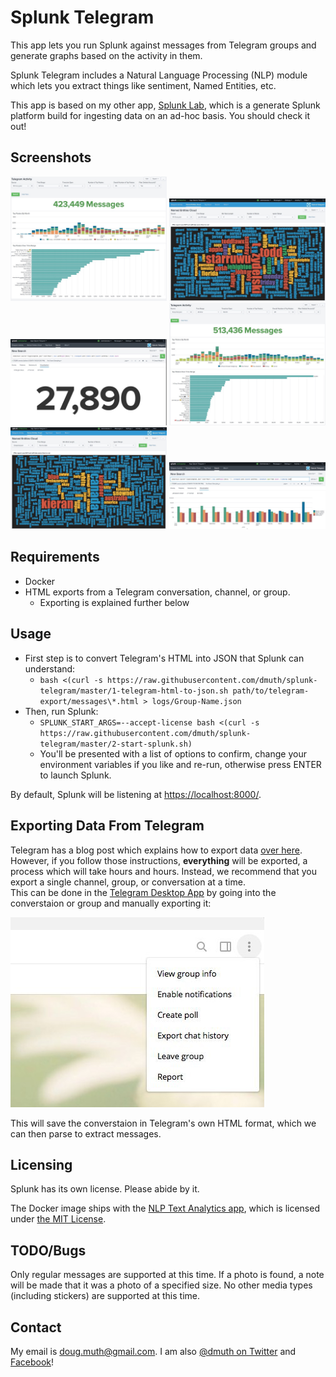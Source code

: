 
# Splunk Telegram

This app lets you run Splunk against messages from Telegram groups and generate
graphs based on the activity in them.

Splunk Telegram includes a Natural Language Processing (NLP) module which lets
you extract things like sentiment, Named Entities, etc.

This app is based on my other app, <a href="https://github.com/dmuth/splunk-lab/">Splunk Lab</a>,
which is a generate Splunk platform build for ingesting data on an ad-hoc basis.
You should check it out!


## Screenshots

<img src="img/pa-furry-stats.jpg" width="250" /> <img src="img/pa-furry-tag-cloud.jpg" width="250" /> <img src="img/snepchat-how-many-mows.jpg" title="Perch on Kieran" width="250" />
<img src="img/snepchat-stats.jpg" title="Perch on Kieran" width="250" /> <img src="img/snepchat-tag-cloud.jpg" title="Perch on Kieran" width="250" /> <img src="img/snepchat-timewrapped-mows.jpg" title="Perch on Kieran" width="250" />



## Requirements

- Docker
- HTML exports from a Telegram conversation, channel, or group.
   - Exporting is explained further below


## Usage

- First step is to convert Telegram's HTML into JSON that Splunk can understand:
   - `bash <(curl -s https://raw.githubusercontent.com/dmuth/splunk-telegram/master/1-telegram-html-to-json.sh path/to/telegram-export/messages\*.html > logs/Group-Name.json`
- Then, run Splunk:
   - `SPLUNK_START_ARGS=--accept-license bash <(curl -s https://raw.githubusercontent.com/dmuth/splunk-telegram/master/2-start-splunk.sh)`
   - You'll be presented with a list of options to confirm, change your environment variables if you like and re-run, otherwise press ENTER to launch Splunk.

By default, Splunk will be listening at <a href="https://localhost:8000/">https://localhost:8000/</a>.


## Exporting Data From Telegram

Telegram has a blog post which explains how to export data <a href="https://telegram.org/blog/export-and-more">over here</a>.
However, if you follow those instructions, **everything** will be exported, a process which will take hours and hours.
Instead, we recommend that you export a single channel, group, or conversation at a time.  
This can be done in the <a href="https://desktop.telegram.org/">Telegram Desktop App</a>
by going into the converstaion or group and manually exporting it:

<img src="./img/telegram-desktop-export.jpg" />

This will save the converstaion in Telegram's own HTML format, which we can then
parse to extract messages.


## Licensing

Splunk has its own license.  Please abide by it.

The Docker image ships with the <a href="https://splunkbase.splunk.com/app/4066/">NLP Text Analytics app</a>, which is licensed under <a href="https://github.com/geekusa/nlp-text-analytics/blob/master/LICENSE/LICENSE.txt">the MIT License</a>.


## TODO/Bugs

Only regular messages are supported at this time.  If a photo is found, a note will
be made that it was a photo of a specified size.  No other media types (including stickers)
are supported at this time.


## Contact

My email is doug.muth@gmail.com.  I am also <a href="http://twitter.com/dmuth">@dmuth on Twitter</a> 
and <a href="http://facebook.com/dmuth">Facebook</a>!


